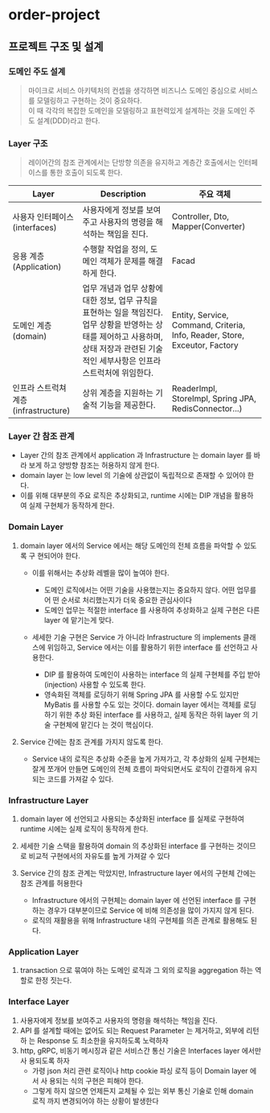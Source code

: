 # order-project

## 프로젝트 구조 및 설계

### 도메인 주도 설계

> 마이크로 서비스 아키텍처의 컨셉을 생각하면 비즈니스 도메인 중심으로 서비스를 모델링하고 구현하는 것이 중요하다.  
> 이 때 각각의 복잡한 도메인을 모델링하고 표현력있게 설계하는 것을 도메인 주도 설계(DDD)라고 한다.

### Layer 구조

> 레이어간의 참조 관계에서는 단방향 의존을 유지하고 계층간 호출에서는 인터페이스를 통한 호출이 되도록 한다.

|Layer|Description|주요 객체
|-----|----|----|
|사용자 인터페이스 (interfaces)|사용자에게 정보를 보여주고 사용자의 명령을 해석하는 책임을 진다.|Controller, Dto, Mapper(Converter)
|응용 계층 (Application)|수행할 작업을 정의, 도메인 객체가 문제를 해결하게 한다.|Facad
|도메인 계층 (domain)|업무 개념과 업무 상황에 대한 정보, 업무 규칙을 표현하는 일을 책임진다. 업무 상황을 반영하는 상태를 제어하고 사용하며, 상태 저장과 관련된 기술적인 세부사항은 인프라 스트럭처에 위임한다.|Entity, Service, Command, Criteria, Info, Reader, Store, Exceutor, Factory
인프라 스트럭쳐 계층(infrastructure)|상위 계층을 지원하는 기술적 기능을 제공한다.|ReaderImpl, StoreImpl, Spring JPA, RedisConnector...)

### Layer 간 참조 관계

- Layer 간의 참조 관계에서 application 과 Infrastructure 는 domain layer 를 바라 보게 하고 양방향 참조는 허용하지 않게 한다.
- domain layer 는 low level 의 기술에 상관없이 독립적으로 존재할 수 있어야 한다.
- 이를 위해 대부분의 주요 로직은 추상화되고, runtime 시에는 DIP 개념을 활용하 여 실제 구현체가 동작하게 한다.

### Domain Layer

1. domain layer 에서의 Service 에서는 해당 도메인의 전체 흐름을 파악할 수 있도록 구 현되어야 한다.
    - 이를 위해서는 추상화 레벨을 많이 높여야 한다.
        - 도메인 로직에서는 어떤 기술을 사용했는지는 중요하지 않다. 어떤 업무를 어 떤 순서로 처리했는지가 더욱 중요한 관심사이다
        - 도메인 업무는 적절한 interface 를 사용하여 추상화하고 실제 구현은 다른 layer 에 맡기는게 맞다.

    - 세세한 기술 구현은 Service 가 아니라 Infrastructure 의 implements 클래스에 위임하고, Service 에서는 이를 활용하기 위한 interface 를 선언하고 사용한다.
        - DIP 를 활용하여 도메인이 사용하는 interface 의 실제 구현체를 주입 받아
          (injection) 사용할 수 있도록 한다.
        - 영속화된 객체를 로딩하기 위해 Spring JPA 를 사용할 수도 있지만 MyBatis 를 사용할 수도 있는 것이다. domain layer 에서는 객체를 로딩하기 위한 추상 화된 interface
          를 사용하고, 실제 동작은 하위 layer 의 기술 구현체에 맡긴다 는 것이 핵심이다.


2. Service 간에는 참조 관계를 가지지 않도록 한다.
    - Service 내의 로직은 추상화 수준을 높게 가져가고, 각 추상화의 실제 구현체는 잘게 쪼개어 만들면 도메인의 전체 흐름이 파악되면서도 로직이 간결하게 유지되는 코드를 가져갈 수 있다.

### Infrastructure Layer

1. domain layer 에 선언되고 사용되는 추상화된 interface 를 실제로 구현하여 runtime 시에는 실제 로직이 동작하게 한다.

2. 세세한 기술 스택을 활용하여 domain 의 추상화된 interface 를 구현하는 것이므로 비교적 구현에서의 자유도를 높게 가져갈 수 있다

3. Service 간의 참조 관계는 막았지만, Infrastructure layer 에서의 구현체 간에는 참조 관계를 허용한다
    - Infrastructure 에서의 구현체는 domain layer 에 선언된 interface 를 구현하는 경우가 대부분이므로 Service 에 비해 의존성을 많이 가지지 않게 된다.
    - 로직의 재활용을 위해 Infrastructure 내의 구현체를 의존 관계로 활용해도 된다.

### Application Layer

1. transaction 으로 묶여야 하는 도메인 로직과 그 외의 로직을 aggregation 하는 역할로 한정 짓는다.

### Interface Layer

1. 사용자에게 정보를 보여주고 사용자의 명령을 해석하는 책임을 진다.
2. API 를 설계할 때에는 없어도 되는 Request Parameter 는 제거하고, 외부에 리턴하 는 Response 도 최소한을 유지하도록 노력하자
3. http, gRPC, 비동기 메시징과 같은 서비스간 통신 기술은 Interfaces layer 에서만 사 용되도록 하자
    - 가령 json 처리 관련 로직이나 http cookie 파싱 로직 등이 Domain layer 에서 사 용되는 식의 구현은 피해야 한다.
    - 그렇게 하지 않으면 언제든지 교체될 수 있는 외부 통신 기술로 인해 domain 로직 까지 변경되어야 하는 상황이 발생한다
